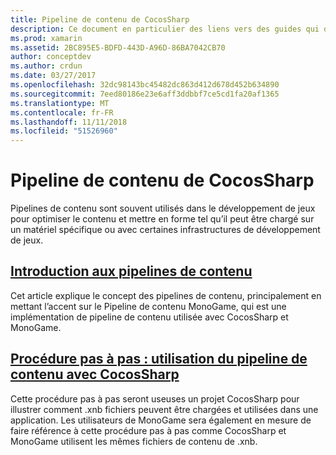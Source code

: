 ```yaml
---
title: Pipeline de contenu de CocosSharp
description: Ce document en particulier des liens vers des guides qui décrivent les pipelines de contenu en général et le pipeline de contenu de CocosSharp.
ms.prod: xamarin
ms.assetid: 2BC895E5-BDFD-443D-A96D-86BA7042CB70
author: conceptdev
ms.author: crdun
ms.date: 03/27/2017
ms.openlocfilehash: 32dc98143bc45482dc863d412d678d452b634890
ms.sourcegitcommit: 7eed80186e23e6aff3ddbbf7ce5cd1fa20af1365
ms.translationtype: MT
ms.contentlocale: fr-FR
ms.lasthandoff: 11/11/2018
ms.locfileid: "51526960"
---
```

# <a name="cocossharp-content-pipeline"></a>Pipeline de contenu de CocosSharp

Pipelines de contenu sont souvent utilisés dans le développement de jeux pour optimiser le contenu et mettre en forme tel qu’il peut être chargé sur un matériel spécifique ou avec certaines infrastructures de développement de jeux.

##  <a name="introduction-to-content-pipelinesgraphics-gamescocossharpcontent-pipelineintroductionmd"></a>[Introduction aux pipelines de contenu](~/graphics-games/cocossharp/content-pipeline/introduction.md)

Cet article explique le concept des pipelines de contenu, principalement en mettant l’accent sur le Pipeline de contenu MonoGame, qui est une implémentation de pipeline de contenu utilisée avec CocosSharp et MonoGame.

##  <a name="walkthrough--using-the-content-pipeline-with-cocossharpgraphics-gamescocossharpcontent-pipelinewalkthroughmd"></a>[Procédure pas à pas : utilisation du pipeline de contenu avec CocosSharp](~/graphics-games/cocossharp/content-pipeline/walkthrough.md)

Cette procédure pas à pas seront useuses un projet CocosSharp pour illustrer comment .xnb fichiers peuvent être chargées et utilisées dans une application.  Les utilisateurs de MonoGame sera également en mesure de faire référence à cette procédure pas à pas comme CocosSharp et MonoGame utilisent les mêmes fichiers de contenu de .xnb.  
